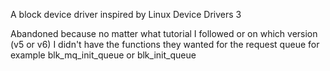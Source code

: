 A block device driver inspired by Linux Device Drivers 3

Abandoned because no matter what tutorial I followed or on which version (v5 or v6) I didn't have the functions they wanted for the request queue for example blk_mq_init_queue or blk_init_queue